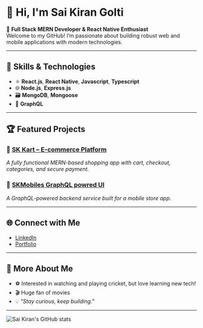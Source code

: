 # 👋 Hi, I'm Sai Kiran Golti

🎯 **Full Stack MERN Developer & React Native Enthusiast**  
Welcome to my GitHub! I’m passionate about building robust web and mobile applications with modern technologies.

---

## 🚀 Skills & Technologies

- ⚛️ **React.js**, **React Native**, **Javascript**, **Typescript**
- 🌐 **Node.js**, **Express.js**
- 🗃️ **MongoDB**, **Mongoose**
- 🔗 **GraphQL**

---

## 🏆 Featured Projects

### 🛒 [SK Kart – E-commerce Platform](https://github.com/golti-saikiran/sk-kart)
_A fully functional MERN-based shopping app with cart, checkout, categories, and secure payment._

### 🔌 [SKMobiles GraphQL powred UI](https://github.com/golti-saikiran/skmobiles)
_A GraphQL-powered backend service built for a mobile store app._

---

## 🌐 Connect with Me

- [LinkedIn](https://www.linkedin.com/in/sai-kiran-golti/)
- [Portfolio](https://saikirangolti-portfolio.netlify.app/)

---

## 🤩 More About Me

- ⚽ Interested in watching and playing cricket, but love learning new tech!
- 🎬 Huge fan of movies
- 💡 _"Stay curious, keep building."_

---

![Sai Kiran's GitHub stats](https://github-readme-stats.vercel.app/api?username=golti-saikiran&show_icons=true&theme=react)
